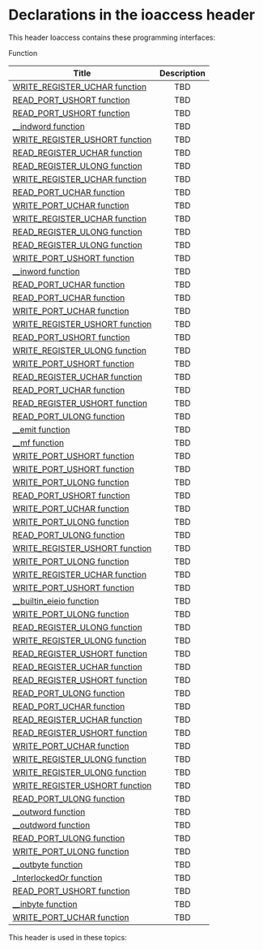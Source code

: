 # Declarations in the ioaccess header
This header Ioaccess contains these programming interfaces:

Function

| Title        | Description    |
| ------------- |:-------------:|
| [WRITE_REGISTER_UCHAR function](nf-ioaccess-write-register-uchar~r2.md) | TBD |
| [READ_PORT_USHORT function](nf-ioaccess-read-port-ushort.md) | TBD |
| [READ_PORT_USHORT function](nf-ioaccess-read-port-ushort~r1.md) | TBD |
| [__indword function](nf-ioaccess---indword.md) | TBD |
| [WRITE_REGISTER_USHORT function](nf-ioaccess-write-register-ushort~r2.md) | TBD |
| [READ_REGISTER_UCHAR function](nf-ioaccess-read-register-uchar~r1.md) | TBD |
| [READ_REGISTER_ULONG function](nf-ioaccess-read-register-ulong.md) | TBD |
| [WRITE_REGISTER_UCHAR function](nf-ioaccess-write-register-uchar~r1.md) | TBD |
| [READ_PORT_UCHAR function](nf-ioaccess-read-port-uchar~r3.md) | TBD |
| [WRITE_PORT_UCHAR function](nf-ioaccess-write-port-uchar~r1.md) | TBD |
| [WRITE_REGISTER_UCHAR function](nf-ioaccess-write-register-uchar~r3.md) | TBD |
| [READ_REGISTER_ULONG function](nf-ioaccess-read-register-ulong~r1.md) | TBD |
| [READ_REGISTER_ULONG function](nf-ioaccess-read-register-ulong~r3.md) | TBD |
| [WRITE_PORT_USHORT function](nf-ioaccess-write-port-ushort~r1.md) | TBD |
| [__inword function](nf-ioaccess---inword.md) | TBD |
| [READ_PORT_UCHAR function](nf-ioaccess-read-port-uchar~r2.md) | TBD |
| [READ_PORT_UCHAR function](nf-ioaccess-read-port-uchar~r4.md) | TBD |
| [WRITE_PORT_UCHAR function](nf-ioaccess-write-port-uchar.md) | TBD |
| [WRITE_REGISTER_USHORT function](nf-ioaccess-write-register-ushort~r3.md) | TBD |
| [READ_PORT_USHORT function](nf-ioaccess-read-port-ushort~r2.md) | TBD |
| [WRITE_REGISTER_ULONG function](nf-ioaccess-write-register-ulong~r2.md) | TBD |
| [WRITE_PORT_USHORT function](nf-ioaccess-write-port-ushort~r2.md) | TBD |
| [READ_REGISTER_UCHAR function](nf-ioaccess-read-register-uchar~r3.md) | TBD |
| [READ_PORT_UCHAR function](nf-ioaccess-read-port-uchar.md) | TBD |
| [READ_REGISTER_USHORT function](nf-ioaccess-read-register-ushort~r2.md) | TBD |
| [READ_PORT_ULONG function](nf-ioaccess-read-port-ulong~r4.md) | TBD |
| [__emit function](nf-ioaccess---emit.md) | TBD |
| [__mf function](nf-ioaccess---mf.md) | TBD |
| [WRITE_PORT_USHORT function](nf-ioaccess-write-port-ushort.md) | TBD |
| [WRITE_PORT_USHORT function](nf-ioaccess-write-port-ushort~r4.md) | TBD |
| [WRITE_PORT_ULONG function](nf-ioaccess-write-port-ulong~r4.md) | TBD |
| [READ_PORT_USHORT function](nf-ioaccess-read-port-ushort~r4.md) | TBD |
| [WRITE_PORT_UCHAR function](nf-ioaccess-write-port-uchar~r2.md) | TBD |
| [WRITE_PORT_ULONG function](nf-ioaccess-write-port-ulong~r3.md) | TBD |
| [READ_PORT_ULONG function](nf-ioaccess-read-port-ulong~r2.md) | TBD |
| [WRITE_REGISTER_USHORT function](nf-ioaccess-write-register-ushort.md) | TBD |
| [WRITE_PORT_ULONG function](nf-ioaccess-write-port-ulong.md) | TBD |
| [WRITE_REGISTER_UCHAR function](nf-ioaccess-write-register-uchar.md) | TBD |
| [WRITE_PORT_USHORT function](nf-ioaccess-write-port-ushort~r3.md) | TBD |
| [__builtin_eieio function](nf-ioaccess---builtin-eieio.md) | TBD |
| [WRITE_PORT_ULONG function](nf-ioaccess-write-port-ulong~r2.md) | TBD |
| [READ_REGISTER_ULONG function](nf-ioaccess-read-register-ulong~r2.md) | TBD |
| [WRITE_REGISTER_ULONG function](nf-ioaccess-write-register-ulong~r3.md) | TBD |
| [READ_REGISTER_USHORT function](nf-ioaccess-read-register-ushort.md) | TBD |
| [READ_REGISTER_UCHAR function](nf-ioaccess-read-register-uchar.md) | TBD |
| [READ_REGISTER_USHORT function](nf-ioaccess-read-register-ushort~r1.md) | TBD |
| [READ_PORT_ULONG function](nf-ioaccess-read-port-ulong~r3.md) | TBD |
| [READ_PORT_UCHAR function](nf-ioaccess-read-port-uchar~r1.md) | TBD |
| [READ_REGISTER_UCHAR function](nf-ioaccess-read-register-uchar~r2.md) | TBD |
| [READ_REGISTER_USHORT function](nf-ioaccess-read-register-ushort~r3.md) | TBD |
| [WRITE_PORT_UCHAR function](nf-ioaccess-write-port-uchar~r3.md) | TBD |
| [WRITE_REGISTER_ULONG function](nf-ioaccess-write-register-ulong~r1.md) | TBD |
| [WRITE_REGISTER_ULONG function](nf-ioaccess-write-register-ulong.md) | TBD |
| [WRITE_REGISTER_USHORT function](nf-ioaccess-write-register-ushort~r1.md) | TBD |
| [READ_PORT_ULONG function](nf-ioaccess-read-port-ulong~r1.md) | TBD |
| [__outword function](nf-ioaccess---outword.md) | TBD |
| [__outdword function](nf-ioaccess---outdword.md) | TBD |
| [READ_PORT_ULONG function](nf-ioaccess-read-port-ulong.md) | TBD |
| [WRITE_PORT_ULONG function](nf-ioaccess-write-port-ulong~r1.md) | TBD |
| [__outbyte function](nf-ioaccess---outbyte.md) | TBD |
| [_InterlockedOr function](nf-ioaccess--interlockedor.md) | TBD |
| [READ_PORT_USHORT function](nf-ioaccess-read-port-ushort~r3.md) | TBD |
| [__inbyte function](nf-ioaccess---inbyte.md) | TBD |
| [WRITE_PORT_UCHAR function](nf-ioaccess-write-port-uchar~r4.md) | TBD |

This header is used in these topics:

